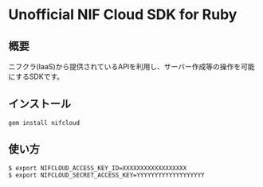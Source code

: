 # Unofficial NIF Cloud SDK for Ruby

## 概要
ニフクラ(IaaS)から提供されているAPIを利用し、サーバー作成等の操作を可能にするSDKです。

## インストール
```
gem install nifcloud
```

## 使い方
```
$ export NIFCLOUD_ACCESS_KEY_ID=XXXXXXXXXXXXXXXXXX
$ export NIFCLOUD_SECRET_ACCESS_KEY=YYYYYYYYYYYYYYYYYYY
```
